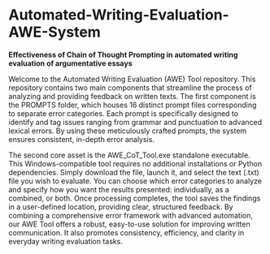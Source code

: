 # Automated-Writing-Evaluation-AWE-System
**Effectiveness of Chain of Thought Prompting in automated writing evaluation of argumentative essays**

Welcome to the Automated Writing Evaluation (AWE) Tool repository. This repository contains two main components that streamline the process of analyzing and providing feedback on written texts. The first component is the PROMPTS folder, which houses 16 distinct prompt files corresponding to separate error categories. Each prompt is specifically designed to identify and tag issues ranging from grammar and punctuation to advanced lexical errors. By using these meticulously crafted prompts, the system ensures consistent, in-depth error analysis.

The second core asset is the AWE_CoT_Tool.exe standalone executable. This Windows-compatible tool requires no additional installations or Python dependencies. Simply download the file, launch it, and select the text (.txt) file you wish to evaluate. You can choose which error categories to analyze and specify how you want the results presented: individually, as a combined, or both. Once processing completes, the tool saves the findings in a user-defined location, providing clear, structured feedback. By combining a comprehensive error framework with advanced automation, our AWE Tool offers a robust, easy-to-use solution for improving written communication. It also promotes consistency, efficiency, and clarity in everyday writing evaluation tasks.

